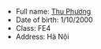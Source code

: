 + Full name: [Thu Phương](https://www.facebook.com/profile.php?id=100018342069672)
+ Date of birth: 1/10/2000
+ Class: FE4
+ Address: Hà Nội